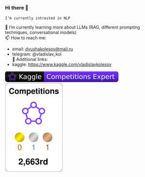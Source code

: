 ### Hi there 👋
    I’m currently intrested in NLP
🌱 I’m currently learning more about LLMs (RAG, different prompting techniques, conversational models)   
📫 How to reach me: 
- email: dyushakolesov@mail.ru 
- telegram: @vladislav_kol  
💬 Additional links:
- kaggle: https://www.kaggle.com/vladislavkolesov  
<!--
**vladislav3112/vladislav3112** is a ✨ _special_ ✨ repository because its `README.md` (this file) appears on your GitHub profile.

Here are some ideas to get you started:

- 🔭 I’m currently working on ...
- 🌱 I’m currently learning ...
- 👯 I’m looking to collaborate on ...
- 🤔 I’m looking for help with ...
- 💬 Ask me about ...
- 📫 How to reach me: ...
- 😄 Pronouns: ...
- ⚡ Fun fact: ...
-->

![](./kaggle-badges/CompetitionsRank/plastic-black.svg)
![](./kaggle-plates/Competitions/white.svg)